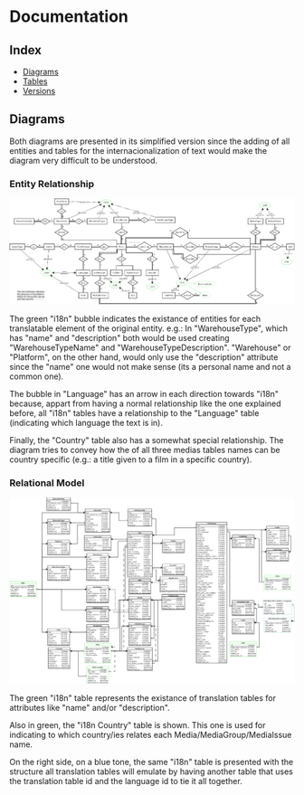[//]: # ( -*- coding: utf-8 -*- )
[//]: # ( ---------------------------------------------------------------------- )
[//]: # (+ Autor:  	Ran# )
[//]: # (+ Creado: 	2023/02/12 15:28:31.773700 )
[//]: # (+ Editado:	2023/02/24 15:59:11.744758 )
[//]: # ( ---------------------------------------------------------------------- )

# Documentation

## Index

- [Diagrams](#diagrams)
- [Tables](tables.md#tables)
- [Versions](versions/index#versions)

## Diagrams

Both diagrams are presented in its simplified version since the adding of all entities and tables for the internacionalization of text would make the diagram very difficult to be understood.

### Entity Relationship

![ER diagram](diagrams/Media4_ER.png "Entity Relationship Diagram")

The green "i18n" bubble indicates the existance of entities for each translatable element of the original entity.
e.g.: In "WarehouseType", which has "name" and "description" both would be used creating "WarehouseTypeName" and "WarehouseTypeDescription".
"Warehouse" or "Platform", on the other hand, would only use the "description" attribute since the "name" one would not make sense (its a personal name and not a common one).

The bubble in "Language" has an arrow in each direction towards "i18n" because, appart from having a normal relationship like the one explained before, all "i18n" tables have a relationship to the "Language" table (indicating which language the text is in).

Finally, the "Country" table also has a somewhat special relationship.
The diagram tries to convey how the of all three medias tables names can be country specific (e.g.: a title given to a film in a specific country).


### Relational Model

![RM diagram](diagrams/Media4_RM.png "Relational Model Diagram")

The green "i18n" table represents the existance of translation tables for attributes like "name" and/or "description".

Also in green, the "i18n Country" table is shown. This one is used for indicating to which country/ies relates each Media/MediaGroup/MediaIssue name.

On the right side, on a blue tone, the same "i18n" table is presented with the structure all translation tables will emulate by having another table that uses the translation table id and the language id to tie it all together.
